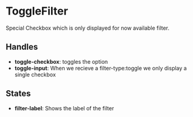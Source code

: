 <!-- firescout-collection -->

# ToggleFilter

Special Checkbox which is only displayed for now available filter.

## Handles

- **toggle-checkbox**: toggles the option
- **toggle-input**: When we recieve a filter-type:toggle we only display a single checkbox

## States

- **filter-label**: Shows the label of the filter
